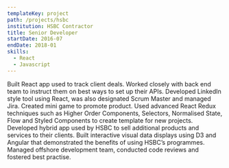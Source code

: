 ```yaml
---
templateKey: project
path: /projects/hsbc
institution: HSBC Contractor
title: Senior Developer
startDate: 2016-07
endDate: 2018-01
skills:
  - React
  - Javascript
---
```


Built React app used to track client deals. Worked closely with back end team to instruct them on best ways to set up their APIs.
Developed LinkedIn style tool using React, was also designated Scrum Master and managed Jira. Created mini game to promote product.
Used advanced React Redux techniques such as Higher Order Components, Selectors, Normalised State, Flow and Styled Components to create template for new projects.
Developed hybrid app used by HSBC to sell additional products and services to their clients. Built interactive visual data displays using D3 and Angular that demonstrated the benefits of using HSBC’s programmes.
Managed offshore development team, conducted code reviews and fostered best practise.
